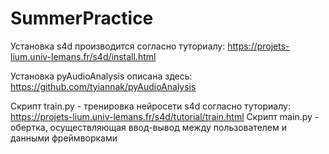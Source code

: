 # SummerPractice
Установка s4d производится согласно туториалу: https://projets-lium.univ-lemans.fr/s4d/install.html

Установка pyAudioAnalysis описана здесь: https://github.com/tyiannak/pyAudioAnalysis

Скрипт train.py - тренировка нейросети s4d согласно туториалу: https://projets-lium.univ-lemans.fr/s4d/tutorial/train.html
Скрипт main.py - обертка, осуществляющая ввод-вывод между пользователем и данными фреймворками
